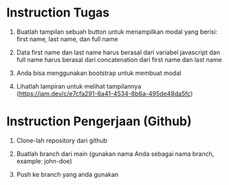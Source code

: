 # Instruction Tugas

1. Buatlah tampilan sebuah button untuk menampilkan modal yang berisi: first name, last name, dan full name

2. Data first name dan last name harus berasal dari variabel javascript dan full name harus berasal dari concatenation dari first name dan last name

3. Anda bisa menggunakan bootstrap untuk membuat modal
4. Lihatlah lampiran untuk melihat tampilannya (https://jam.dev/c/e7cfa291-6a41-4534-8b6a-495de48da5fc)


# Instruction Pengerjaan (Github)

1. Clone-lah repository dari github

2. Buatlah branch dari main (gunakan nama Anda sebagai nama branch, example: john-doe)

3. Push ke branch yang anda gunakan 
